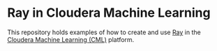 # Ray in Cloudera Machine Learning


This repository holds examples of how to create and use [Ray](https://docs.ray.io/en/latest/index.html#) in the [Cloudera Machine Learning (CML)](https://docs.cloudera.com/machine-learning/cloud/product/topics/ml-product-overview.html) platform.